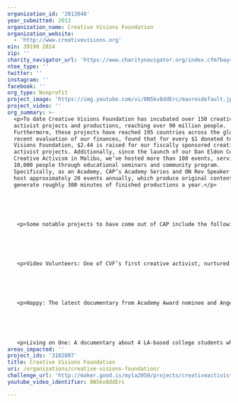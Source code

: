 ```yaml
---
organization_id: '2013048'
year_submitted: 2013
organization_name: Creative Visions Foundation
organization_website:
  - 'http://www.creativevisions.org'
ein: 39190 2814
zip: ''
charity_navigator_url: 'https://www.charitynavigator.org/index.cfm?bay=search.profile&ein=39190 2814'
ntee_type: ''
twitter: ''
instagram: ''
facebook: ''
org_type: Nonprofit
project_image: 'https://img.youtube.com/vi/8N5kv8ddErc/maxresdefault.jpg'
project_video: ''
org_summary: >-
  <p>To date Creative Visions Foundation has incubated over 150 creative
  activist projects and productions, reaching over 90 million people.
  Furthermore, these projects have reached 195 countries across the globe, and a
  recent evaluation of our finances, found that for every $1 donated to Creative
  Visions Foundation, $2.44 is raised for our fiscally sponsored creative
  activist projects. Additionally, since the launch of our Dan Eldon Center for
  Creative Activism in Malibu, we’ve hosted more than 100 events, serving over
  10,000 people through educational seminars and community program.
  Specifically, as an Academy, CAP’s Academy Series and ON Rev Speaker Series
  host approximately 20 events annually, which produce original content and
  generate roughly 300 minutes of finished productions a year.</p>
   
   
   
   
   
   <p>Some notable projects to have come out of CAP include the following:</p>
   
   
   
   
   
   <p>Video Volunteers: One of CVF’s first creative activist, nurtured by founders Kathy Eldon and Amy Eldon Turteltaub here in LA, Jessica Mayberry had a vision to teach illiterate Indian women how to use film to tell their stories and fight their battles. We helped her see it with business strategy, creative consulting, journalism education, and board development. Today Video Volunteers has created the largest, most diverse network of salaried community producers in the world. To date, Video Volunteers has created 15 community video units, trained 150 producers, employed 100 full-time producers, held 1100 screenings, reached 200,000 people through screenings, produced 60 video magazines and 50 additional films, hosted regular video screenings in 350 villages and slums, spurred 2,000 people to take direct action.</p>
   
   
   
   
   
   <p>Happy: The latest documentary from Academy Award nominee and Angeleno Roko Belic, Happy sets out to answer the question and stimulate conversations around, “What makes you happy?” With a Facebook force of more than 30,000 Facebook fans, Happy quickly climbed to the #1 documentary on iTunes and declared February 11th, 2012 World Happy Day, holding over 600 screenings of the documentary in 60 countries on all 7 continents.</p>
   
   
   
   
   
   <p>Living on One: A documentary about 4 LA-based college students who spent their summer living on $1 a day in rural Guatemala to better understand extreme poverty, Living on One has screened in 25 cities to 52,000 people & launched a Student Microfinance Movement with participation from 55 universities. A resource for students to take microfinance classes, find internships, and attend conferences, the Student Microfinance Movement builds the skill set necessary to become successful social entrepreneurs.</p>
areas_impacted: ''
project_ids: '3102097'
title: Creative Visions Foundation
uri: /organizations/creative-visions-foundation/
challenge_url: 'http://maker.good.is/myla2050/projects/creativeactivists.html'
youtube_video_identifier: 8N5kv8ddErc

---
```

